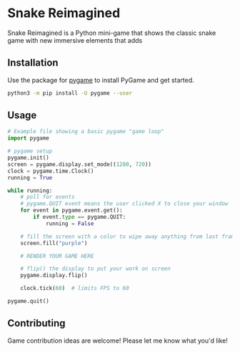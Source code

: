 # Snake Reimagined

Snake Reimagined is a Python mini-game that shows the classic snake game with new immersive elements that adds 

## Installation

Use the package for [pygame](https://www.pygame.org/wiki/GettingStarted) to install PyGame and get started.

```bash
python3 -m pip install -U pygame --user

```

## Usage

```python
# Example file showing a basic pygame "game loop"
import pygame

# pygame setup
pygame.init()
screen = pygame.display.set_mode((1280, 720))
clock = pygame.time.Clock()
running = True

while running:
    # poll for events
    # pygame.QUIT event means the user clicked X to close your window
    for event in pygame.event.get():
        if event.type == pygame.QUIT:
            running = False

    # fill the screen with a color to wipe away anything from last frame
    screen.fill("purple")

    # RENDER YOUR GAME HERE

    # flip() the display to put your work on screen
    pygame.display.flip()

    clock.tick(60)  # limits FPS to 60

pygame.quit()


```

## Contributing
Game contribution ideas are welcome! Please let me know what you'd like!
